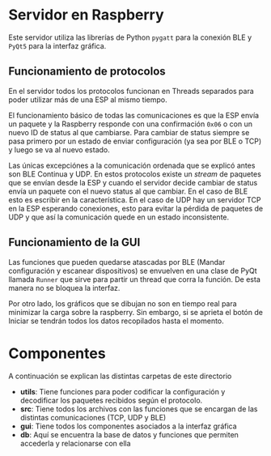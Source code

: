 # Servidor en Raspberry

Este servidor utiliza las librerías de Python `pygatt` para la conexión BLE y `PyQt5` para la interfaz gráfica.

## Funcionamiento de protocolos

En el servidor todos los protocolos funcionan en Threads separados para poder utilizar más de una ESP al mismo tiempo.

El funcionamiento básico de todas las comunicaciones es que la ESP envía un paquete y la Raspberry responde con una confirmación
`0x06` o con un nuevo ID de status al que cambiarse. Para cambiar de status siempre se pasa primero por un estado de enviar configuración (ya sea por BLE o TCP) y luego se va al nuevo estado.

Las únicas excepciónes a la comunicación ordenada que se explicó antes son BLE Continua y UDP. En estos protocolos existe un _stream_
de paquetes que se envían desde la ESP y cuando el servidor decide cambiar de status envía un paquete con el nuevo status al que cambiar.
En el caso de BLE esto es escribir en la característica. En el caso de UDP hay un servidor TCP en la ESP esperando conexiones, esto
para evitar la pérdida de paquetes de UDP y que así la comunicación quede en un estado inconsistente.

## Funcionamiento de la GUI

Las funciones que pueden quedarse atascadas por BLE (Mandar configuración y escanear dispositivos) se envuelven en una clase de PyQt llamada `Runner`
que sirve para partir un thread que corra la función. De esta manera no se bloquea la interfaz.

Por otro lado, los gráficos que se dibujan no son en tiempo real para minimizar la carga sobre la raspberry. Sin embargo, si se aprieta el botón de Iniciar
se tendrán todos los datos recopilados hasta el momento.

# Componentes

A continuación se explican las distintas carpetas de este directorio

- **utils**: Tiene funciones para poder codificar la configuración y decodificar los paquetes recibidos según el protocolo.
- **src**: Tiene todos los archivos con las funciones que se encargan de las distintas comunicaciones (TCP, UDP y BLE)
- **gui**: Tiene todos los componentes asociados a la interfaz gráfica
- **db**: Aquí se encuentra la base de datos y funciones que permiten accederla y relacionarse con ella
